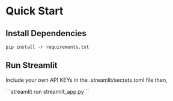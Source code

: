 # Quick Start

## Install Dependencies
```pip install -r requirements.txt```

## Run Streamlit
<p>Include your own API KEYs in the .streamlit/secrets.toml file then,</p>
```streamlit run streamlit_app.py```
